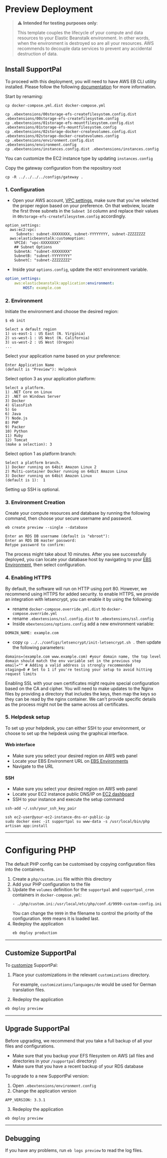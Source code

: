 # Preview Deployment

> :warning: **Intended for testing purposes only**:
>
> This template couples the lifecycle of your compute and data resources to your Elastic Beanstalk environment.
> In other words, when the environment is destroyed so are all your resources.
> AWS recommends to decouple data services to prevent any accidental destruction of data.


## Install SupportPal

To proceed with this deployment, you will need to have AWS EB CLI utility installed. Please follow the following [documentation](https://docs.aws.amazon.com/elasticbeanstalk/latest/dg/eb-cli3-install.html) for more information.

Start by renaming:
```shell
cp docker-compose.yml.dist docker-compose.yml

cp .ebextensions/00storage-efs-createfilesystem.config.dist .ebextensions/00storage-efs-createfilesystem.config
cp .ebextensions/01storage-efs-mountfilesystem.config.dist .ebextensions/01storage-efs-mountfilesystem.config
cp .ebextensions/02storage-docker-createvolumes.config.dist .ebextensions/02storage-docker-createvolumes.config
cp .ebextensions/environment.config.dist .ebextensions/environment.config
cp .ebextensions/instances.config.dist .ebextensions/instances.config
```

You can customize the EC2 instance type by updating `instances.config`

Copy the gateway configuration from the repository root 
```shell
cp -R ../../../../configs/gateway .
```

### 1. Configuration

* Open your AWS account, [VPC settings](https://console.aws.amazon.com/vpc/home#subnets), make sure that you've 
  selected the proper region based on your preference. On that webview, locate the first three subnets in the
  `Subnet Id` column and replace their values in `00storage-efs-createfilesystem.config` accordingly.

```shell
option_settings:
  aws:ec2:vpc:
     Subnets: subnet-XXXXXXXX, subnet-YYYYYYYY, subnet-ZZZZZZZZ
  aws:elasticbeanstalk:customoption:
    VPCId: "vpc-XXXXXXXX"
    ## Subnet Options
    SubnetA: "subnet-XXXXXXXX"
    SubnetB: "subnet-YYYYYYYY"
    SubnetC: "subnet-ZZZZZZZZ"
```

* Inside your `options.config`, update the `HOST` environment variable.
```yaml
option_settings:
    aws:elasticbeanstalk:application:environment:
        HOST: example.com
```  

### 2. Environment

Initiate the environment and choose the desired region:
```shell
$ eb init

Select a default region
1) us-east-1 : US East (N. Virginia)
2) us-west-1 : US West (N. California)
3) us-west-2 : US West (Oregon)
...
```

Select your application name based on your preference:
```shell
Enter Application Name
(default is "Preview"): Helpdesk
```

Select option 3 as your application platform:
```shell
Select a platform.
1) .NET Core on Linux
2) .NET on Windows Server
3) Docker
4) GlassFish
5) Go
6) Java
7) Node.js
8) PHP
9) Packer
10) Python
11) Ruby
12) Tomcat
(make a selection): 3
```

Select option 1 as platform branch:
```shell
Select a platform branch.
1) Docker running on 64bit Amazon Linux 2
2) Multi-container Docker running on 64bit Amazon Linux
3) Docker running on 64bit Amazon Linux
(default is 1):  1
```

Setting up SSH is optional.

### 3. Environment Creation

Create your compute resources and database by running the following command, then choose your secure username and password.
```shell
eb create preview --single --database

Enter an RDS DB username (default is "ebroot"):
Enter an RDS DB master password: 
Retype password to confirm:
```

The process might take about 10 minutes. After you see successfully deployed, you can locate your database host by navigating to your [EBS Environment](https://console.aws.amazon.com/elasticbeanstalk/home#/environments), then select configuration.

### 4. Enabling HTTPS

By default, the software will run on HTTP using port 80. However, we recommend using HTTPS for added security. to enable HTTPS, we provide an integration with letsencrypt, you can enable it by using the following:

* rename `docker-compose.override.yml.dist` to `docker-compose.override.yml`
* rename `.ebextensions/ssl.config.dist` to `.ebextensions/ssl.config`
* Inside `ebextensions/options.config` add a new environment variable:
```dotenv
DOMAIN_NAME: example.com
```
* copy `cp ../../configs/letsencrypt/init-letsencrypt.sh .` then update the following parameters:
```shell
domains=(example.com www.example.com) #your domain name, the top level domain should match the env variable set in the previous step
email="" # Adding a valid address is strongly recommended
staging=0 # Set to 1 if you're testing your setup to avoid hitting request limits
```

Enabling SSL with your own certificates might require special configuration based on the CA and cipher. You will need to make updates to the Nginx files by providing a directory that includes the keys, then map the keys so they can be read by the nginx container. We can't provide specific details as the process might not be the same across all certificates.

### 5. Helpdesk setup

To set up your helpdesk, you can either SSH to your environment, or choose to set up the helpdesk using the graphical interface.

#### Web interface
* Make sure you select your desired region on AWS web panel
* Locate your EBS Environment URL on [EBS Environments](https://console.aws.amazon.com/elasticbeanstalk/home#/environments)
* Navigate to the URL

#### SSH
* Make sure you select your desired region on AWS web panel
* Locate your EC2 instance public DNS/IP on [EC2 dashboard](https://console.aws.amazon.com/ec2/v2/home#Instances:)
* SSH to your instance and execute the setup command
```shell
ssh-add ~/.ssh/your_ssh_key_pair

ssh ec2-user@your-ec2-instance-dns-or-public-ip
sudo docker exec -it supportpal su www-data -s /usr/local/bin/php artisan app:install
```

----

# Configuring PHP

The default PHP config can be customised by copying configuration files into
the containers.

1. Create a `php/custom.ini` file within this directory
2. Add your PHP configuration to the file
3. Update the `volumes` definition for the `supportpal` and `supportpal_cron`
   containers in `docker-compose.yml`:
   ```
   - ./php/custom.ini:/usr/local/etc/php/conf.d/9999-custom-config.ini
   ```
   You can change the `9999` in the filename to control the priority of the configuration.
   `9999` means it is loaded last.
4. Redeploy the application
   ```bash
   eb deploy production
   ```

----

## Customize SupportPal

To [customize](https://docs.supportpal.com/current/Customisation) SupportPal:
1. Place your customizations in the relevant `customizations` directory.

   For example, `customizations/languages/de` would be used for German translation files.
3. Redeploy the application
```bash
eb deploy preview
```

----

## Upgrade SupportPal

Before upgrading, we recommend that you take a full backup of all your files and configurations.

* Make sure that you backup your EFS filesystem on AWS (all files and directories in your `/supportpal` directory)
* Make sure that you have a recent backup of your RDS database

To upgrade to a new SupportPal version:
1. Open `.ebextensions/environment.config`
2. Change the application version
```
APP_VERSION: 3.3.1
```
3. Redeploy the application
```bash
eb deploy preview
```

----

## Debugging

If you have any problems, run `eb logs preview` to read the log files.
